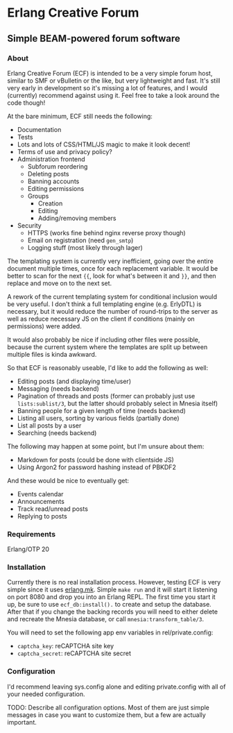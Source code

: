 # Erlang Creative Forum
## Simple BEAM-powered forum software

### About

Erlang Creative Forum (ECF) is intended to be a very simple forum host, similar
to SMF or vBulletin or the like, but very lightweight and fast. It's still very
early in development so it's missing a lot of features, and I would (currently)
recommend against using it. Feel free to take a look around the code though!

At the bare minimum, ECF still needs the following:
* Documentation
* Tests
* Lots and lots of CSS/HTML/JS magic to make it look decent!
* Terms of use and privacy policy?
* Administration frontend
    * Subforum reordering
    * Deleting posts
    * Banning accounts
    * Editing permissions
    * Groups
        * Creation
        * Editing
        * Adding/removing members
* Security
    * HTTPS (works fine behind nginx reverse proxy though)
    * Email on registration (need `gen_smtp`)
    * Logging stuff (most likely through lager)

The templating system is currently very inefficient, going over the entire
document multiple times, once for each replacement variable. It would be better
to scan for the next `{{`, look for what's between it and `}}`, and then replace
and move on to the next set.

A rework of the current templating system for conditional inclusion would be
very useful. I don't think a full templating engine (e.g. ErlyDTL) is necessary,
but it would reduce the number of round-trips to the server as well as reduce
necessary JS on the client if conditions (mainly on permissions) were added.

It would also probably be nice if including other files were possible, because
the current system where the templates are split up between multiple files is
kinda awkward.

So that ECF is reasonably useable, I'd like to add the following as well:
* Editing posts (and displaying time/user)
* Messaging (needs backend)
* Pagination of threads and posts (former can probably just use
`lists:sublist/3`, but the latter should probably select in Mnesia itself)
* Banning people for a given length of time (needs backend)
* Listing all users, sorting by various fields (partially done)
* List all posts by a user
* Searching (needs backend)

The following may happen at some point, but I'm unsure about them:
* Markdown for posts (could be done with clientside JS)
* Using Argon2 for password hashing instead of PBKDF2

And these would be nice to eventually get:
* Events calendar
* Announcements
* Track read/unread posts
* Replying to posts

### Requirements
Erlang/OTP 20


### Installation
Currently there is no real installation process. However, testing ECF is very
simple since it uses [erlang.mk](https://erlang.mk). Simple `make run` and it
will start it listening on port 8080 and drop you into an Erlang REPL. The first
time you start it up, be sure to use `ecf_db:install().` to create and setup the
database. After that if you change the backing records you will need to either
delete and recreate the Mnesia database, or call `mnesia:transform_table/3`.

You will need to set the following app env variables in rel/private.config:
* `captcha_key`: reCAPTCHA site key
* `captcha_secret`: reCAPTCHA site secret

### Configuration
I'd recommend leaving sys.config alone and editing private.config with all of
your needed configuration.

TODO: Describe all configuration options. Most of them are just simple messages
in case you want to customize them, but a few are actually important.

